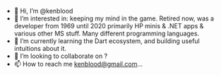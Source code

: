 - 👋 Hi, I’m @kenblood     
- 👀 I’m interested in: keeping my mind in the game.   Retired now, was a developer from 1969 until 2020 primarily HP minis & .NET apps & various other MS stuff.   Many different programming languages.
- 🌱 I’m currently learning the Dart ecosystem, and building useful intuitions about it.
- 💞️ I’m looking to collaborate on ?
- 📫 How to reach me kenblood@gmail.com...

<!---
kenblood/kenblood is a ✨ special ✨ repository because its `README.md` (this file) appears on your GitHub profile.
You can click the Preview link to take a look at your changes.
--->
